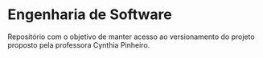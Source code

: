 # Engenharia de Software
 Repositório com o objetivo de manter acesso ao versionamento do projeto proposto pela professora Cynthia Pinheiro.
